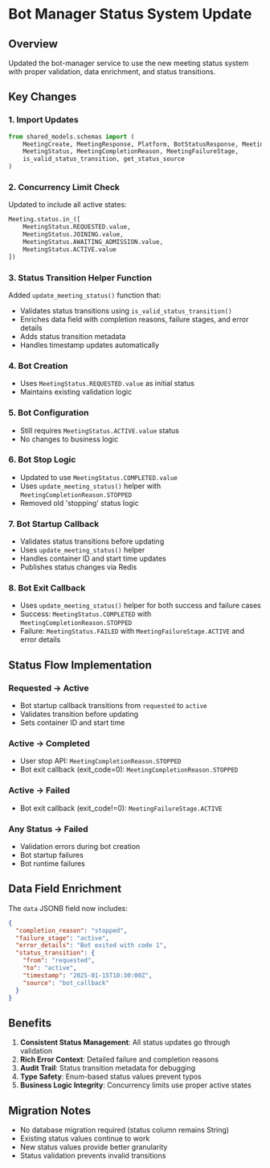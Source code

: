 # Bot Manager Status System Update

## Overview
Updated the bot-manager service to use the new meeting status system with proper validation, data enrichment, and status transitions.

## Key Changes

### 1. Import Updates
```python
from shared_models.schemas import (
    MeetingCreate, MeetingResponse, Platform, BotStatusResponse, MeetingConfigUpdate,
    MeetingStatus, MeetingCompletionReason, MeetingFailureStage,
    is_valid_status_transition, get_status_source
)
```

### 2. Concurrency Limit Check
Updated to include all active states:
```python
Meeting.status.in_([
    MeetingStatus.REQUESTED.value,
    MeetingStatus.JOINING.value,
    MeetingStatus.AWAITING_ADMISSION.value,
    MeetingStatus.ACTIVE.value
])
```

### 3. Status Transition Helper Function
Added `update_meeting_status()` function that:
- Validates status transitions using `is_valid_status_transition()`
- Enriches data field with completion reasons, failure stages, and error details
- Adds status transition metadata
- Handles timestamp updates automatically

### 4. Bot Creation
- Uses `MeetingStatus.REQUESTED.value` as initial status
- Maintains existing validation logic

### 5. Bot Configuration
- Still requires `MeetingStatus.ACTIVE.value` status
- No changes to business logic

### 6. Bot Stop Logic
- Updated to use `MeetingStatus.COMPLETED.value`
- Uses `update_meeting_status()` helper with `MeetingCompletionReason.STOPPED`
- Removed old 'stopping' status logic

### 7. Bot Startup Callback
- Validates status transitions before updating
- Uses `update_meeting_status()` helper
- Handles container ID and start time updates
- Publishes status changes via Redis

### 8. Bot Exit Callback
- Uses `update_meeting_status()` helper for both success and failure cases
- Success: `MeetingStatus.COMPLETED` with `MeetingCompletionReason.STOPPED`
- Failure: `MeetingStatus.FAILED` with `MeetingFailureStage.ACTIVE` and error details

## Status Flow Implementation

### Requested → Active
- Bot startup callback transitions from `requested` to `active`
- Validates transition before updating
- Sets container ID and start time

### Active → Completed
- User stop API: `MeetingCompletionReason.STOPPED`
- Bot exit callback (exit_code=0): `MeetingCompletionReason.STOPPED`

### Active → Failed
- Bot exit callback (exit_code!=0): `MeetingFailureStage.ACTIVE`

### Any Status → Failed
- Validation errors during bot creation
- Bot startup failures
- Bot runtime failures

## Data Field Enrichment

The `data` JSONB field now includes:
```json
{
  "completion_reason": "stopped",
  "failure_stage": "active", 
  "error_details": "Bot exited with code 1",
  "status_transition": {
    "from": "requested",
    "to": "active",
    "timestamp": "2025-01-15T10:30:00Z",
    "source": "bot_callback"
  }
}
```

## Benefits

1. **Consistent Status Management**: All status updates go through validation
2. **Rich Error Context**: Detailed failure and completion reasons
3. **Audit Trail**: Status transition metadata for debugging
4. **Type Safety**: Enum-based status values prevent typos
5. **Business Logic Integrity**: Concurrency limits use proper active states

## Migration Notes

- No database migration required (status column remains String)
- Existing status values continue to work
- New status values provide better granularity
- Status validation prevents invalid transitions
